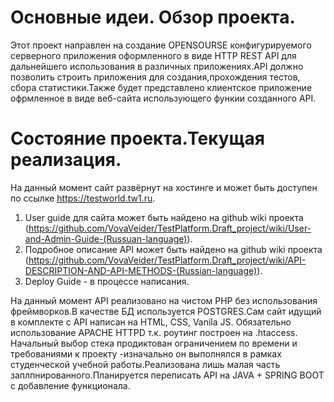 # Основные идеи. Обзор проекта.
Этот проект направлен на создание OPENSOURSE конфигурируемого серверного приложения оформленного в виде HTTP REST API для дальнейшего использования в различных приложениях.API должно позволить строить приложения для создания,прохождения тестов, сбора статистики.Также будет представлено клиентское приложение офрмленное в виде веб-сайта использующего функии созданного API.
# Состояние проекта.Текущая реализация.
На данный момент сайт развёрнут на хостинге и может быть доступен по ссылке https://testworld.tw1.ru.

1. User guide для сайта может быть найдено на github wiki проекта (https://github.com/VovaVeider/TestPlatform.Draft_project/wiki/User-and-Admin-Guide-(Russuan-language)).
2. Подробное описание API может быть найдено на github wiki проекта (https://github.com/VovaVeider/TestPlatform.Draft_project/wiki/API-DESCRIPTION-AND-API-METHODS-(Russian-language)).
3. Deploy Guide  - в процессе написания.

На данный момент API реализовано на чистом PHP без использования фреймворков.В качестве БД используется POSTGRES.Сам сайт идущий в комплекте с API написан на HTML, CSS, Vanila JS. Обязательно использование APACHE HTTPD т.к. роутинг построен на .htaccess.  Начальный выбор стека продиктован ограничением по времени и требованиями к проекту -изначально он выполнялся в рамках студенческой учебной работы.Реализована лишь малая часть заплпнированного.Планируется переписать API на JAVA + SPRING BOOT с добавление функционала.

